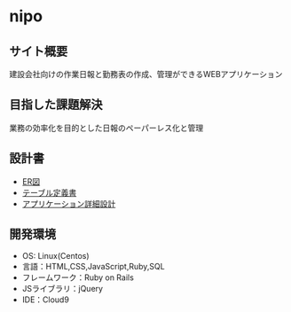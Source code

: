 # nipo

## サイト概要
建設会社向けの作業日報と勤務表の作成、管理ができるWEBアプリケーション

## 目指した課題解決
業務の効率化を目的とした日報のペーパーレス化と管理

## 設計書
- [ER図](https://app.diagrams.net/#G1aPym1UllXOQnAMheM5zgTHDRmk9udDp2)
- [テーブル定義書](https://docs.google.com/spreadsheets/d/162b0y8t38mfhZ2PmE1W0p3uafk_nuOrG34dVO20m4gU/edit?usp=sharing)
- [アプリケーション詳細設計](https://docs.google.com/spreadsheets/d/10ItKaGN9BvggXPr4pfoXXQuAir9YIRywDRCf2JpeG6g/edit?usp=sharing)

## 開発環境
- OS: Linux(Centos)
- 言語：HTML,CSS,JavaScript,Ruby,SQL
- フレームワーク：Ruby on Rails
- JSライブラリ：jQuery
- IDE：Cloud9

